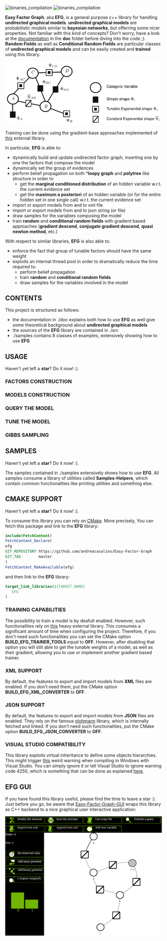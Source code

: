 ![binaries_compilation](https://github.com/andreacasalino/Easy-Factor-Graph/actions/workflows/installArtifacts.yml/badge.svg)
![binaries_compilation](https://github.com/andreacasalino/Easy-Factor-Graph/actions/workflows/runTests.yml/badge.svg)

**Easy Factor Graph**, aka **EFG**, is a general purpose c++ library for handling **undirected graphical models**.
**undirected graphical models** are probabilistic models similar to **bayesian networks**, but offerring some nicer 
properties. Not familiar with this kind of concepts? Don't worry, have a look at the [documentation](https://github.com/andreacasalino/Easy-Factor-Graph/blob/master/doc/EFG.pdf) in the **doc** folder before diving into the code ;).
**Random Fields** as well as **Conditional Random Fields** are particular classes of **undirected graphical models** and can be easily created and **trained** using this library.

![What you should see when running the application](./img/img2.png)

Training can be done using the gradient-base approaches implemented of [this](https://github.com/andreacasalino/TrainingTools) external library.

In particular, **EFG** is able to:
 * dynamically build and update undirected factor graph, inserting one by one the factors that compose the model
 * dynamically set the group of evidences
 * perform belief propagation on both ***loopy graph** and **polytree** like structure in order to
   * get the **marginal conditioned distribution** of an hidden variable w.r.t. the current evidence set
   * get the **maximum a posteriori** of an hidden variable (or for the entire hidden set in one single call) w.r.t. the current evidence set
 * import or export models from and to xml file
 * import or export models from and to json string (or file)
 * draw samples for the variables composing the model
 * train **random** and **conditional random fields** with gradient based approaches (**gradient descend**, **conjugate gradient descend**, **quasi newton method**, etc.)

With respect to similar libraries, **EFG** is also able to:
 * enforce the fact that group of tunable factors should have the same weight
 * exploits an internal thread pool in order to dramatically reduce the time required to:
   * perform belief propagation
   * train **random** and **conditional random fields**
   * draw samples for the variables involved in the model

## CONTENTS

This project is structured as follows:
 * the documentation in ./doc explains both how to use **EFG** as well give some theoretical background about **undirected graphical models**
 * the sources of the **EFG** library are contained in ./src
 * ./samples contains 8 classes of examples, extensively showing how to use **EFG**

## USAGE

Haven't yet left a **star**? Do it now! :).

### FACTORS CONSTRUCTION
### MODELS CONSTRUCTION
### QUERY THE MODEL
### TUNE THE MODEL
### GIBBS SAMPLING

## SAMPLES

Haven't yet left a **star**? Do it now! :).

The samples contained in ./samples extensively shows how to use **EFG**.
All samples consume a library of utilities called **Samples-Helpers**, which contain common functionalities like printing utilities and something else.

## CMAKE SUPPORT

Haven't yet left a **star**? Do it now! :).

To consume this library you can rely on [CMake](https://cmake.org).
More precisely, You can fetch this package and link to the **EFG** library:
```cmake
include(FetchContent)
FetchContent_Declare(
efg
GIT_REPOSITORY https://github.com/andreacasalino/Easy-Factor-Graph
GIT_TAG        master
)
FetchContent_MakeAvailable(efg)
```

and then link to the **EFG** library:
```cmake
target_link_libraries(${TARGET_NAME}
   EFG
)
```
### TRAINING CAPABILITIES

The possibility to train a model is by deafult enabled. However, such functionalities rely on [this](https://github.com/andreacasalino/TrainingTools) heavy external library. This consumes a significant amount of time when configuring the project.
Therefore, if you don't need such functionalities you can set the CMake option **BUILD_EFG_TRAINER_TOOLS** equal to **OFF**.
However, after disabling that option you will still able to get the tunable weights of a model, as well as their gradient, allowing you to use or implement another gradient based trainer. 

### XML SUPPORT

By default, the features to export and import models from **XML** files are enabled. If you don't need them, put the CMake option **BUILD_EFG_XML_CONVERTER** to **OFF**.

### JSON SUPPORT

By default, the features to export and import models from **JSON** files are enabled. They rely on the famous [nlohmann](https://github.com/nlohmann/json) library, which is internally fetched and linked.
If you don't need such functionalities, put the CMake option **BUILD_EFG_JSON_CONVERTER** to **OFF**.

### VISUAL STUDIO COMPATIBILITY

This library exploits virtual inheritance to define some objects hierarchies. This might trigger [this](https://stackoverflow.com/questions/6864550/c-inheritance-via-dominance-warning) weird warning when compiling in Windows with Visual Studio. You can simply ignore it or tell Visual Studio to ignore warning code 4250, which is something that can be done as explained [here](https://docs.microsoft.com/en-us/cpp/error-messages/compiler-warnings/compiler-warning-level-3-c4996?view=msvc-170).
    
## EFG GUI

If you have found this library useful, please find the time to leave a star :). Just before you go, be aware that [Easy-Factor-Graph-GUI](https://github.com/andreacasalino/Easy-Factor-Graph-GUI) wraps this library as C++ backend to a nice graphical user interactive application:

![What you should see when running the application](https://github.com/andreacasalino/Easy-Factor-Graph-GUI/blob/master/Example.png)
